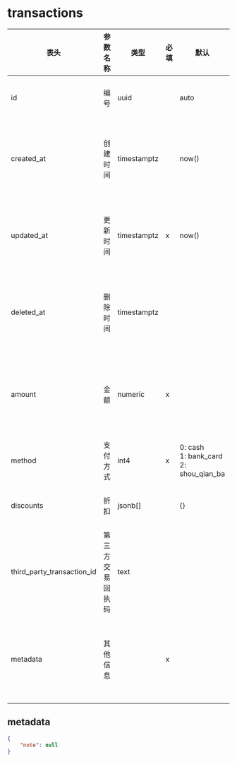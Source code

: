 # transactions

|表头|参数名称|类型|必填|默认|描述|CHECK|
|-|-|-|-|-|-|-|
|id|编号|uuid||auto|交易编号|
|created_at|创建时间|timestamptz||now()|词条创建时间戳
|updated_at|更新时间|timestamptz|x|now()|词条更新时间戳
|deleted_at|删除时间|timestamptz|||删除记录时间戳
|amount|金额|numeric|x||订单金额(包含优惠)|
|method|支付方式|int4|x|0: cash <br> 1: bank_card <br> 2: shou_qian_ba
|discounts|折扣|jsonb[]||{}|折扣详情
|third_party_transaction_id|第三方交易回执码|text||
|metadata|其他信息||x||不需要检索的信息|


## metadata
``` json
{
    "note": null
}
```